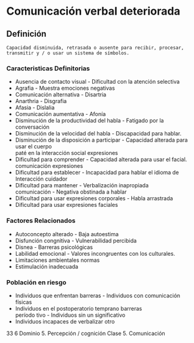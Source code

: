 # Comunicación verbal deteriorada
## Definición
	Capacidad disminuida, retrasada o ausente para recibir, procesar, transmitir y / o usar un sistema de símbolos.

### Caracteristicas Definitorias
- Ausencia de contacto visual  - Dificultad con la atención selectiva  
- Agrafia  - Muestra emociones negativas  
- Comunicación alternativa  - Disartria  
- Anarthria  - Disgrafia  
- Afasia  - Dislalia  
- Comunicación aumentativa  - Afonía  
- Disminución de la productividad del 
habla  - Fatigado por la conversación  
- Disminución de la velocidad del 
habla  - Discapacidad para hablar.  
- Disminución de la disposición a 
participar  - Capacidad alterada para usar el 
cuerpo  
 paté en la interacción social   expresiones  
- Dificultad para comprender  - Capacidad alterada para usar el 
facial.  
 comunicación   expresiones  
- Dificultad para establecer  - Incapacidad para hablar el 
idioma de  
 Interacción   cuidador  
- Dificultad para mantener  - Verbalización inapropiada  
 comunicación  - Negativa obstinada a hablar  
- Dificultad para usar expresiones 
corporales  - Habla arrastrada  
- Dificultad para usar expresiones faciales

### Factores Relacionados
- Autoconcepto alterado  - Baja autoestima  
- Disfunción congnitiva  - Vulnerabilidad percibida  
- Disnea  - Barreras psicológicas  
- Labilidad emocional  - Valores incongruentes con los 
culturales.  
- Limitaciones ambientales   normas   
- Estimulación inadecuada

### Población en riesgo
- Individuos que enfrentan barreras - Individuos con comunicación  
físicas  
- Individuos en el postoperatorio 
temprano   barreras  
 período tivo  - Individuos sin un significativo  
- Individuos incapaces de verbalizar   otro 
 
33
6 
Dominio 5. Percepción / cognición  Clase 5. Comunicación


